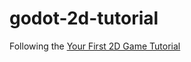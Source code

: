 # godot-2d-tutorial
Following the [Your First 2D Game Tutorial](https://docs.godotengine.org/en/stable/getting_started/first_2d_game/01.project_setup.html)

